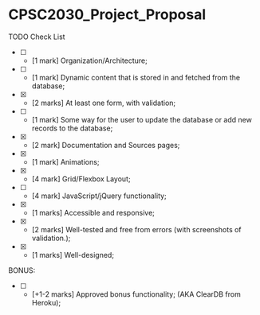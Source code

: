 # CPSC2030_Project_Proposal

TODO Check List
- [ ] - [1 mark] Organization/Architecture;
- [ ] - [1 mark] Dynamic content that is stored in and fetched from the database;
- [x] - [2 marks] At least one form, with validation;
- [ ] - [1 mark] Some way for the user to update the database or add new records to the database;
- [x] - [2 mark] Documentation and Sources pages;
- [x] - [1 mark] Animations;
- [x] - [4 mark] Grid/Flexbox Layout;
- [ ] - [4 mark] JavaScript/jQuery functionality;
- [x] - [1 marks] Accessible and responsive;
- [x] - [2 marks] Well-tested and free from errors (with screenshots of validation.);
- [x] - [1 marks] Well-designed;

BONUS:
- [ ] - [+1-2 marks] Approved bonus functionality; (AKA ClearDB from Heroku);

